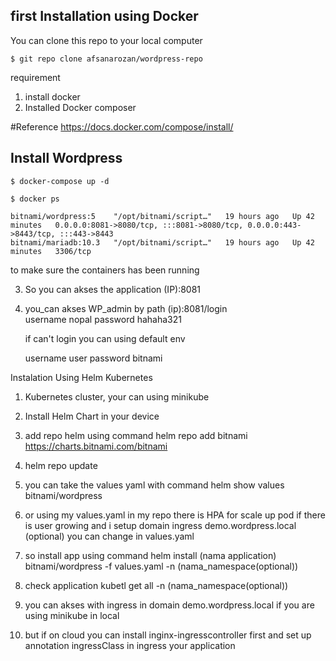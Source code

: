## first Installation using Docker
 
You can clone this repo to your local computer

```console
$ git repo clone afsanarozan/wordpress-repo
```

requirement

1. install docker 
2. Installed Docker composer 

#Reference https://docs.docker.com/compose/install/ 

## Install Wordpress 

```console
$ docker-compose up -d
```
```console
$ docker ps 
```
```console
bitnami/wordpress:5    "/opt/bitnami/script…"   19 hours ago   Up 42 minutes   0.0.0.0:8081->8080/tcp, :::8081->8080/tcp, 0.0.0.0:443->8443/tcp, :::443->8443 
bitnami/mariadb:10.3   "/opt/bitnami/script…"   19 hours ago   Up 42 minutes   3306/tcp                                                                            
```

to make sure the containers has been running

3. So you can akses the application (IP):8081

4. you_can akses WP_admin by path (ip):8081/login  
   username nopal
   password hahaha321
   
   if can't login you can using default env 

   username user
   password bitnami

Instalation Using Helm Kubernetes 

1. Kubernetes cluster, your can using minikube 
2. Install Helm Chart in your device 
3. add repo helm using command
   helm repo add bitnami https://charts.bitnami.com/bitnami

4. helm repo update 
5. you can take the values yaml with command
   helm show values bitnami/wordpress
6. or using my values.yaml in my repo
   there is HPA for scale up pod if there is user growing
   and i setup domain ingress demo.wordpress.local (optional) you can change in values.yaml
7. so install app using command
   helm install (nama application) bitnami/wordpress -f values.yaml -n (nama_namespace(optional)) 

8. check application 
   kubetl get all -n (nama_namespace(optional))

9. you can akses with ingress in domain demo.wordpress.local if you are using minikube in local
8. but if on cloud you can install inginx-ingresscontroller first and set up annotation ingressClass in ingress your application 

